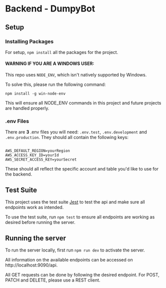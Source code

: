 # Backend - DumpyBot

## Setup

### Installing Packages

For setup, `npm install` all the packages for the project.

#### WARNING IF YOU ARE A WINDOWS USER:

This repo uses `NODE_ENV`, which isn't natively supported by Windows.

To solve this, please run the following command:

`npm install -g win-node-env`

This will ensure all NODE_ENV commands in this project and future projects are handled properly.

### .env Files

There are **3** .env files you will need: `.env.test`, `.env.development` and `.env.production`. They should all
contain the following keys:

```dotenv

AWS_DEFAULT_REGION=yourRegion
AWS_ACCESS_KEY_ID=yourId
AWS_SECRET_ACCESS_KEY=yourSecret
```

These should all reflect the specific account and table you'd like to use for the backend.

## Test Suite

This project uses the test suite [Jest](https://jestjs.io/) to test the api and make sure all endpoints work as intended.

To use the test suite, run `npm test` to ensure all endpoints are working as desired before running the server.

## Running the server

To run the server locally, first run `npm run dev` to activate the server.

All information on the available endpoints can be accessed on http://localhost:9090/api.

All GET requests can be done by following the desired endpoint. For POST, PATCH and DELETE, please use a REST client.